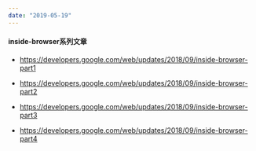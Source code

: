 ```yaml
---
date: "2019-05-19"
---
```


#### inside-browser系列文章

- https://developers.google.com/web/updates/2018/09/inside-browser-part1

- https://developers.google.com/web/updates/2018/09/inside-browser-part2

- https://developers.google.com/web/updates/2018/09/inside-browser-part3

- https://developers.google.com/web/updates/2018/09/inside-browser-part4